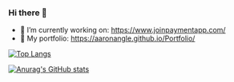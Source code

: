 ### Hi there 👋

- 🔭 I’m currently working on: https://www.joinpaymentapp.com/
- 💼 My portfolio: https://aaronangle.github.io/Portfolio/

[![Top Langs](https://github-readme-stats.vercel.app/api/top-langs/?username=aaronangle&layout=compact)](https://github.com/aaronangle/github-readme-stats)


[![Anurag's GitHub stats](https://github-readme-stats.vercel.app/api?username=aaronangle&count_private=true&show_icons=true&hide=issues,contribs)](https://github.com/aaronangle/github-readme-stats)

